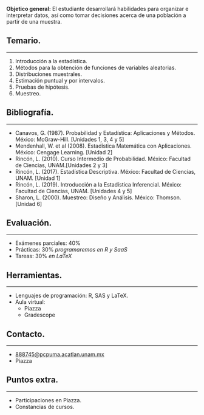 **Objetico general:** El estudiante desarrollará habilidades para organizar e interpretar datos, así como tomar decisiones acerca de una población a partir de una muestra.

## Temario.
---
1. Introducción a la estadística.
2. Métodos para la obtención de funciones de variables aleatorias.
3. Distribuciones muestrales.
4. Estimación puntual y por intervalos.
5. Pruebas de hipótesis.
6. Muestreo.


## Bibliografía.
---
- Canavos, G. (1987). Probabilidad y Estadística: Aplicaciones y Métodos. México: McGraw-Hill. [Unidades 1, 3, 4 y 5]
- Mendenhall, W. et al (2008). Estadística Matemática con Aplicaciones. México: Cengage Learning. [Unidad 2]
- Rincón, L. (2010). Curso Intermedio de Probabilidad. México: Facultad de Ciencias, UNAM.[Unidades 2 y 3]
- Rincón, L. (2017). Estadística Descriptiva. México: Facultad de Ciencias, UNAM. [Unidad 1]
- Rincón, L. (2019). Introducción a la Estadística Inferencial. México: Facultad de Ciencias, UNAM. [Unidades 4 y 5]
- Sharon, L. (2000). Muestreo: Diseño y Análisis. México: Thomson. [Unidad 6]


## Evaluación.
---
- Exámenes parciales:            40%
- Prácticas:                             30% *programaremos en R y SaaS* 
- Tareas:                                 30% *en LaTeX* 


## Herramientas.
---
- Lenguajes de programación: R, SAS y LaTeX.
- Aula virtual:
	- Piazza
	- Gradescope


## Contacto.
---
- 888745@pcpuma.acatlan.unam.mx
- Piazza


## Puntos extra.
---
- Participaciones en Piazza.
- Constancias de cursos.